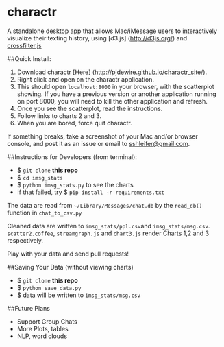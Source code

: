 # charactr
A standalone desktop app that allows Mac/iMessage users to interactively visualize their
texting history, using [d3.js] (http://d3js.org/) and [crossfilter.js](http://square.github.io/crossfilter/)

##Quick Install:
1. Download charactr [Here] (http://pjdewire.github.io/charactr_site/).
2. Right click and open on the charactr application.
3. This should open `localhost:8000` in your browser, with the scatterplot
   showing. If you have a previous version or another application running on port 8000, you will need to kill the other application and refresh.
4. Once you see the scatterplot, read the instructions.
5. Follow links to charts 2 and 3.
5. When you are bored, force quit charactr.

If something breaks, take a screenshot of your Mac and/or browser console, and post it as an
issue or email to sshleifer@gmail.com.

##Instructions for Developers (from terminal):
- $ `git clone` **this repo**
- $ `cd imsg_stats`
- $ `python imsg_stats.py` to see the charts
- If that failed, try $ `pip install -r requirements.txt`

The data are read from `~/Library/Messages/chat.db` by the `read_db()` function in `chat_to_csv.py`

Cleaned data are written to `imsg_stats/ppl.csv`and `imsg_stats/msg.csv`.
`scatter2.coffee`, `streamgraph.js` and `chart3.js` render Charts 1,2 and 3 respectively.


Play with your data and send pull requests!


##Saving Your Data (without viewing charts)
- $ `git clone` **this repo**
- $ `python save_data.py`
- $ data will be written to `imsg_stats/msg.csv`

##Future Plans

- Support Group Chats
- More Plots, tables
- NLP, word clouds
